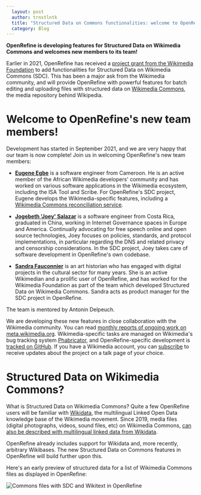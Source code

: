```yaml
---
  layout: post
  author: trnstlntk
  title: "Structured Data on Commons functionalities: welcome to OpenRefine's new team members!"
  category: Blog
---
```

**OpenRefine is developing features for Structured Data on Wikimedia Commons and welcomes new members to its team!**

Earlier in 2021, OpenRefine has received a [project grant from the Wikimedia Foundation](https://meta.wikimedia.org/wiki/Grants:Project/CS%26S/Structured_Data_on_Wikimedia_Commons_functionalities_in_OpenRefine) to add functionalities for Structured Data on Wikimedia Commons (SDC). This has been a major ask from the Wikimedia community, and will provide OpenRefine with powerful features for batch editing and uploading files with structured data on [Wikimedia Commons](https://commons.wikimedia.org/), the media repository behind Wikipedia.

# Welcome to OpenRefine's new team members!

Development has started in September 2021, and we are very happy that our team is now complete! Join us in welcoming OpenRefine's new team members:

- **[Eugene Egbe](https://meta.wikimedia.org/wiki/User:Eugene233)** is a software engineer from Cameroon. He is an active member of the African Wikimedia developers' community and has worked on various software applications in the Wikimedia ecosystem, including the ISA Tool and Scribe. For OpenRefine's SDC project, Eugene develops the Wikimedia-specific features, including a [Wikimedia Commons reconciliation service](https://commonsreconcile.toolforge.org/).

- **[Jogebeth 'Joey' Salazar](https://about.me/gomezsalazar-jogebeth)** is a software engineer from Costa Rica, graduated in China, working in Internet Governance spaces in Europe and America. Continually advocating for free speech online and open source technologies, Joey focuses on policies, standards, and protocol implementations, in particular regarding the DNS and related privacy and censorship considerations. In the SDC project, Joey takes care of software development in OpenRefine's own codebase.

- **[Sandra Fauconnier](https://meta.wikimedia.org/wiki/User:SFauconnier)** is an art historian who has engaged with digital projects in the cultural sector for many years. She is an active Wikimedian and a prolific user of OpenRefine, and has worked for the Wikimedia Foundation as part of the team which developed Structured Data on Wikimedia Commons. Sandra acts as product manager for the SDC project in OpenRefine.

The team is mentored by Antonin Delpeuch.

We are developing these new features in close collaboration with the Wikimedia community. You can read [monthly reports of ongoing work on meta.wikimedia.org](https://meta.wikimedia.org/wiki/Grants:Project/CS%26S/Structured_Data_on_Wikimedia_Commons_functionalities_in_OpenRefine/Timeline). Wikimedia-specific tasks are managed on Wikimedia's bug tracking system [Phabricator](https://phabricator.wikimedia.org/tag/openrefine/), and OpenRefine-specific development is [tracked on GitHub](https://github.com/OpenRefine/OpenRefine/projects/10). If you have a Wikimedia account, you can [subscribe](https://meta.wikimedia.org/wiki/Global_message_delivery/Targets/OpenRefine_and_SDC) to receive updates about the project on a talk page of your choice.

# Structured Data on Wikimedia Commons?

What is Structured Data on Wikimedia Commons? Quite a few OpenRefine users will be familiar with [Wikidata](https://www.wikidata.org/), the multilingual Linked Open Data knowledge base of the Wikimedia movement. Since 2019, media files (digital photographs, videos, sound files, etc) on Wikimedia Commons, [can also be described with multilingual linked data from Wikidata](https://commons.wikimedia.org/wiki/Commons:Structured_data).

OpenRefine already includes support for Wikidata and, more recently, arbitrary Wikibases. The new Structured Data on Commons features in OpenRefine will build further upon this.

Here's an early preview of structured data for a list of Wikimedia Commons files as displayed in OpenRefine:

![Commons files with SDC and Wikitext in OpenRefine](https://openrefine.org/images/202111-commons-SDC-wikitext.png)

